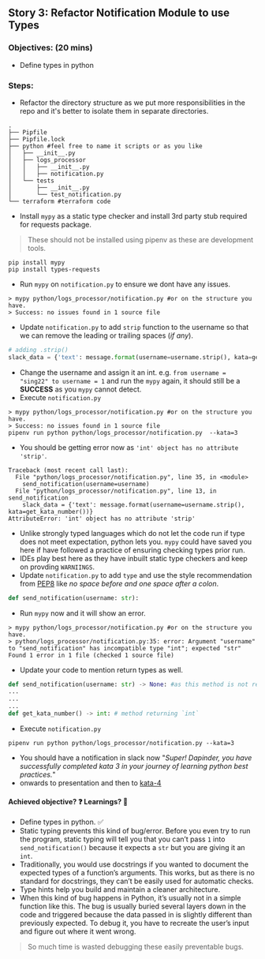 
## Story 3: Refactor Notification Module to use Types

### Objectives: (**20 mins**)
- Define types in python

### Steps:
- Refactor the directory structure as we put more responsibilities in the repo and it's better to isolate them in separate 
  directories.
```shell
.
├── Pipfile
├── Pipfile.lock
├── python #feel free to name it scripts or as you like
│   ├── __init__.py
│   ├── logs_processor
│   │   ├── __init__.py
│   │   ├── notification.py
│   └── tests
│       ├── __init__.py
│       └── test_notification.py
└── terraform #terraform code
```
- Install `mypy` as a static type checker and install 3rd party stub required for requests package.
> These should not be installed using pipenv as these are development tools.
```shell
pip install mypy
pip install types-requests
```
- Run `mypy` on `notification.py` to ensure we dont have any issues.
```shell
> mypy python/logs_processor/notification.py #or on the structure you have.
> Success: no issues found in 1 source file
```
- Update `notification.py` to add `strip` function to the username so that we can remove the leading or trailing 
  spaces (_if any_).
```python
# adding .strip()
slack_data = {'text': message.format(username=username.strip(), kata=get_kata_number())}
```

- Change the username and assign it an int. e.g. `from username = "sing22" to username = 1` and run the `mypy` again, 
  it should still be a **SUCCESS** as you `mypy` cannot detect.
- Execute `notification.py`
```shell
> mypy python/logs_processor/notification.py #or on the structure you have.
> Success: no issues found in 1 source file
pipenv run python python/logs_processor/notification.py  --kata=3
```
- You should be getting error now as `'int' object has no attribute 'strip'`.
```shell
Traceback (most recent call last):
  File "python/logs_processor/notification.py", line 35, in <module>
    send_notification(username=username)
  File "python/logs_processor/notification.py", line 13, in send_notification
    slack_data = {'text': message.format(username=username.strip(), kata=get_kata_number())}
AttributeError: 'int' object has no attribute 'strip'
```
- Unlike strongly typed languages which do not let the code run if type does not meet expectation, python lets you. `mypy` 
  could have saved you here if have followed a practice of ensuring checking types prior run.
- IDEs play best here as they have inbuilt static type checkers and keep on provding `WARNIINGS`.
- Update `notification.py` to add `type` and use the style recommendation from [PEP8](https://www.python.org/dev/peps/pep-0008/#other-recommendations) 
  like _no space before and one space after a colon_.
```python
def send_notification(username: str): 
```
- Run `mypy` now and it will show an error.
```shell
> mypy python/logs_processor/notification.py #or on the structure you have.
> python/logs_processor/notification.py:35: error: Argument "username" to "send_notification" has incompatible type "int"; expected "str"
Found 1 error in 1 file (checked 1 source file)
```
- Update your code to mention return types as well.
```python
def send_notification(username: str) -> None: #as this method is not retruning anything.
... 
...
...
def get_kata_number() -> int: # method returning `int`
```
- Execute `notification.py`
```shell
pipenv run python python/logs_processor/notification.py --kata=3
```
- You should have a notification in slack now "_Super! Dapinder, you have successfully completed kata 3 in your journey 
  of learning python best practices._"
- onwards to presentation and then to [kata-4](../kata-4/HOW-TO.md)

#### Achieved objective? :question: Learnings? :thinking:
- Define types in python. :white_check_mark:
- Static typing prevents this kind of bug/error.  Before you even try to run the program, static typing will tell you 
  that you can’t pass `1` into `send_notification()` because it expects a `str` but you are giving it an `int`.
- Traditionally, you would use docstrings if you wanted to document the expected types of a function’s arguments.
  This works, but as there is no standard for docstrings, they can’t be easily used for automatic checks.
- Type hints help you build and maintain a cleaner architecture.
- When this kind of bug happens in Python, it’s usually not in a simple function like this. The bug is usually buried 
  several layers down in the code and triggered because the data passed in is slightly different than previously expected. 
  To debug it, you have to recreate the user’s input and figure out where it went wrong.

>So much time is wasted debugging these easily preventable bugs.
